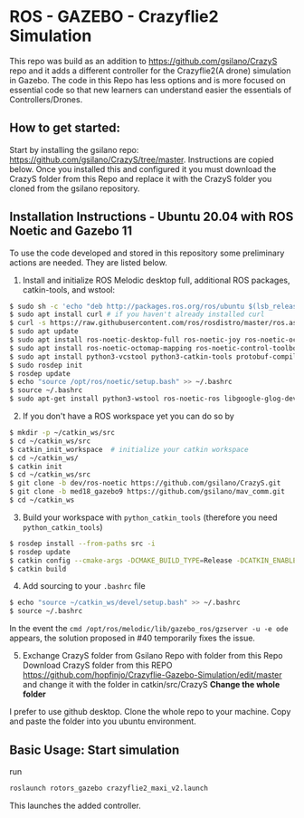 # ROS - GAZEBO - Crazyflie2 Simulation

This repo was build as an addition to https://github.com/gsilano/CrazyS repo and it adds a different controller for the Crazyflie2(A drone) simulation in Gazebo.
The code in this Repo has less options and is more focused on essential code so that new learners can understand easier the essentials of Controllers/Drones.

## How to get started:
Start by installing the gsilano repo: https://github.com/gsilano/CrazyS/tree/master. Instructions are copied below.
Once you installed this and configured it you must download the CrazyS folder from this Repo and replace it with the CrazyS folder you cloned from the gsilano repository.

## Installation Instructions - Ubuntu 20.04 with ROS Noetic and Gazebo 11

To use the code developed and stored in this repository some preliminary actions are needed. They are listed below.

1. Install and initialize ROS Melodic desktop full, additional ROS packages, catkin-tools, and wstool:
```bash
$ sudo sh -c 'echo "deb http://packages.ros.org/ros/ubuntu $(lsb_release -sc) main" > /etc/apt/sources.list.d/ros-latest.list'
$ sudo apt install curl # if you haven't already installed curl
$ curl -s https://raw.githubusercontent.com/ros/rosdistro/master/ros.asc | sudo apt-key add -
$ sudo apt update
$ sudo apt install ros-noetic-desktop-full ros-noetic-joy ros-noetic-octomap-ros ros-noetic-mavlink
$ sudo apt install ros-noetic-octomap-mapping ros-noetic-control-toolbox
$ sudo apt install python3-vcstool python3-catkin-tools protobuf-compiler libgoogle-glog-dev
$ sudo rosdep init
$ rosdep update
$ echo "source /opt/ros/noetic/setup.bash" >> ~/.bashrc
$ source ~/.bashrc
$ sudo apt-get install python3-wstool ros-noetic-ros libgoogle-glog-dev
```

2. If you don't have a ROS workspace yet you can do so by
```bash
$ mkdir -p ~/catkin_ws/src
$ cd ~/catkin_ws/src
$ catkin_init_workspace  # initialize your catkin workspace
$ cd ~/catkin_ws/
$ catkin init
$ cd ~/catkin_ws/src
$ git clone -b dev/ros-noetic https://github.com/gsilano/CrazyS.git
$ git clone -b med18_gazebo9 https://github.com/gsilano/mav_comm.git
$ cd ~/catkin_ws
```

3. Build your workspace with `python_catkin_tools` (therefore you need `python_catkin_tools`)
```bash
$ rosdep install --from-paths src -i
$ rosdep update
$ catkin config --cmake-args -DCMAKE_BUILD_TYPE=Release -DCATKIN_ENABLE_TESTING=False
$ catkin build
```

4. Add sourcing to your `.bashrc` file
```bash
$ echo "source ~/catkin_ws/devel/setup.bash" >> ~/.bashrc
$ source ~/.bashrc
```
In the event the `cmd /opt/ros/melodic/lib/gazebo_ros/gzserver -u -e ode` appears, the solution proposed in #40 temporarily fixes the issue.



5. Exchange CrazyS folder from Gsilano Repo with folder from this Repo
Download CrazyS folder from this REPO https://github.com/hopfinjo/Crazyflie-Gazebo-Simulation/edit/master
and change it with the folder in catkin/src/CrazyS
**Change the whole folder**

I prefer to use github desktop. Clone the whole repo to your machine. Copy and paste the folder into you ubuntu environment.


## Basic Usage: Start simulation

run 
```bash
roslaunch rotors_gazebo crazyflie2_maxi_v2.launch
```
This launches the added controller.
